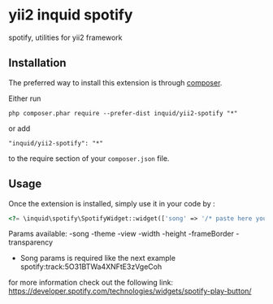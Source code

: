 yii2 inquid spotify
===================
spotify, utilities for yii2 framework

Installation
------------

The preferred way to install this extension is through [composer](http://getcomposer.org/download/).

Either run

```
php composer.phar require --prefer-dist inquid/yii2-spotify "*"
```

or add

```
"inquid/yii2-spotify": "*"
```

to the require section of your `composer.json` file.


Usage
-----

Once the extension is installed, simply use it in your code by  :

```php
<?= \inquid\spotify\SpotifyWidget::widget(['song' => '/* paste here your spotify uri */']); ?>

```

Params available:
    -song
    -theme
    -view
    -width
    -height
    -frameBorder
    -transparency

* Song params is required like the next example spotify:track:5O31BTWa4XNFtE3zVgeCoh

for more information check out the following link:
 https://developer.spotify.com/technologies/widgets/spotify-play-button/